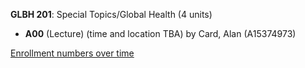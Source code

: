 **GLBH 201**: Special Topics/Global Health (4 units)

- **A00** (Lecture) (time and location TBA) by Card, Alan (A15374973)

[Enrollment numbers over time](./GLBH201.tsv)
